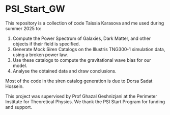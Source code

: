 # PSI_Start_GW
This repository is a collection of code Taissia Karasova and me used during summer 2025 to:
1. Compute the Power Spectrum of Galaxies, Dark Matter, and other objects if their field is specified.
2. Generate Mock Siren Catalogs on the Illustris TNG300-1 simulation data, using a broken power law.
3. Use these catalogs to compute the gravitational wave bias for our model.
4. Analyse the obtained data and draw conclusions.

Most of the code in the siren catalog generation is due to Dorsa Sadat Hossein. 

This project was supervised by Prof Ghazal Geshnizjani at the Perimeter Institute for Theoretical Physics. 
We thank the PSI Start Program for funding and support.
